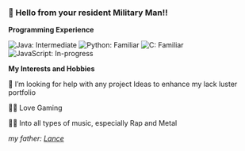 ### 👋 Hello from your resident Military Man!! 


**Programming Experience**

![Java: Intermediate](https://img.shields.io/badge/JAVA-Intermediate-lightgreen
)
![Python: Familiar](https://img.shields.io/badge/Python-Familiar-yellow
)
![C: Familiar](https://img.shields.io/badge/C-Familiar-yellow
)
![JavaScript: In-progress](https://img.shields.io/badge/JavaScript-Learning-red
)

**My Interests and Hobbies**

🤔 I’m looking for help with any project Ideas to enhance my lack luster portfolio

🐱‍👤 Love Gaming

🤷‍♂️ Into all types of music, especially Rap and Metal

_my father: [Lance](https://github.com/Lancear)_

<!--
**GeorgZs/GeorgZs** is a ✨ _special_ ✨ repository because its `README.md` (this file) appears on your GitHub profile.
 **Shields.io** 
Here are some ideas to get you started:

- 🔭 I’m currently working on ...
- 🌱 I’m currently learning ...
- 👯 I’m looking to collaborate on ...
- 🤔 I’m looking for help with ...
- 💬 Ask me about ...
- 📫 How to reach me: ...
- 😄 Pronouns: ...
- ⚡ Fun fact: ...
-->
